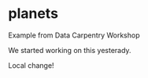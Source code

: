 # planets
Example from Data Carpentry Workshop

We started working on this yesterady.

Local change!

